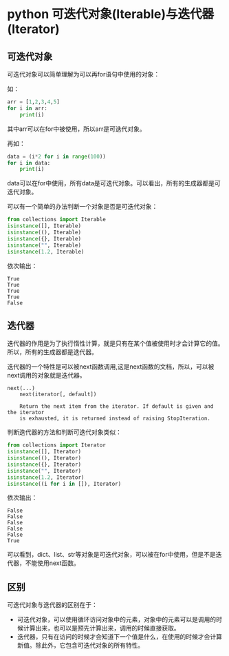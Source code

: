 # python 可迭代对象(Iterable)与迭代器(Iterator)

## 可迭代对象

可迭代对象可以简单理解为可以再for语句中使用的对象：

如：

```python
arr = [1,2,3,4,5]
for i in arr:
    print(i)
```

其中arr可以在for中被使用，所以arr是可迭代对象。

再如：

```python
data = (i*2 for i in range(100))
for i in data:
    print(i)
```

data可以在for中使用，所有data是可迭代对象。可以看出，所有的生成器都是可迭代对象。

可以有一个简单的办法判断一个对象是否是可迭代对象：

```python
from collections import Iterable
isinstance([], Iterable)
isinstance((), Iterable)
isinstance({}, Iterable)
isinstance("", Iterable)
isinstance(1.2, Iterable)
```

依次输出：

```text
True
True
True
True
False
```

## 迭代器

迭代器的作用是为了执行惰性计算，就是只有在某个值被使用时才会计算它的值。所以，所有的生成器都是迭代器。

迭代器的一个特性是可以被next函数调用,这是next函数的文档，所以，可以被next调用的对象就是迭代器。

```text
next(...)
    next(iterator[, default])
    
    Return the next item from the iterator. If default is given and the iterator
    is exhausted, it is returned instead of raising StopIteration.
```

判断迭代器的方法和判断可迭代对象类似：

```python
from collections import Iterator
isinstance([], Iterator)
isinstance((), Iterator)
isinstance({}, Iterator)
isinstance("", Iterator)
isinstance(1.2, Iterator)
isinstance((i for i in []), Iterator)
```

依次输出：

```text
False
False
False
False
False
True
```

可以看到，dict、list、str等对象是可迭代对象，可以被在for中使用，但是不是迭代器，不能使用next函数。

## 区别

可迭代对象与迭代器的区别在于：

- 可迭代对象，可以使用循环访问对象中的元素，对象中的元素可以是调用的时候计算出来，也可以是预先计算出来，调用的时候直接获取。
- 迭代器，只有在访问的时候才会知道下一个值是什么，在使用的时候才会计算新值。除此外，它包含可迭代对象的所有特性。

